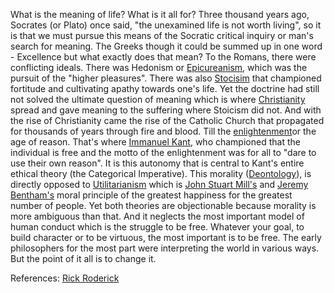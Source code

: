 What is the meaning of life? What is it all for? Three thousand years ago, Socrates (or Plato) once said, "the unexamined life is not worth living", so it is that we must pursue this means of the Socratic critical inquiry or man's search for meaning. The Greeks though it could be summed up in one word - Excellence but what exactly does that mean? To the Romans, there were conflicting ideals. There was Hedonism or [Epicureanism](https://plato.stanford.edu/entries/epicurus/#EpicLife), which was the pursuit of the "higher pleasures". There was also [Stocisim](https://plato.stanford.edu/entries/stoicism/) that championed fortitude and cultivating apathy towards one's life. Yet the doctrine had still not solved the ultimate question of meaning which is where [Christianity](https://plato.stanford.edu/entries/christiantheology-philosophy/) spread and gave meaning to the suffering where Stoicism did not. And with the rise of Christianity came the rise of the Catholic Church that propagated for thousands of years through fire and blood. Till the [enlightenment](https://plato.stanford.edu/entries/enlightenment/)or the age of reason. That's where [Immanuel Kant](https://plato.stanford.edu/entries/kant/), who championed that the individual is free and the motto of the enlightenment was for all to "dare to use their own reason". It is this autonomy that is central to Kant's entire ethical theory (the Categorical Imperative). This morality ([Deontology](https://plato.stanford.edu/entries/ethics-deontological/)), is directly opposed to [Utilitarianism](https://plato.stanford.edu/entries/utilitarianism-history/) which is [John Stuart Mill's](https://plato.stanford.edu/entries/mill/) and [Jeremy Bentham's](https://plato.stanford.edu/entries/bentham/) moral principle of the greatest happiness for the greatest number of people. Yet both theories are objectionable because morality is more ambiguous than that. And it neglects the most important model of human conduct which is the struggle to be free. Whatever your goal, to build character or to be virtuous, the most important is to be free. The early philosophers for the most part were interpreting the world in various ways. But the point of it all is to change it.


References: [Rick Roderick](http://rickroderick.org/100-guide-philosophy-and-human-values-1990/)